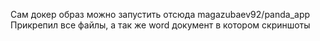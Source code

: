 Сам докер образ можно запустить отсюда magazubaev92/panda_app 
Прикрепил все файлы, а так же word документ в котором скриншоты
